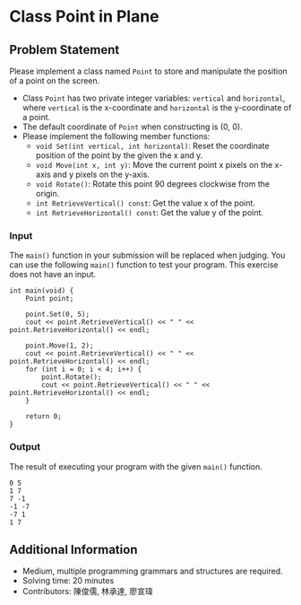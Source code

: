 # Class Point in Plane

## Problem Statement
Please implement a class named `Point` to store and manipulate the position of a point on the screen.

* Class `Point` has two private integer variables: `vertical` and `horizontal`, where `vertical` is the x-coordinate and `horizontal` is the y-coordinate of a point.
* The default coordinate of `Point` when constructing is (0, 0).
* Please implement the following member functions:
    * `void Set(int vertical, int horizontal)`: Reset the coordinate position of the point by the given the x and y.
    * `void Move(int x, int y)`: Move the current point x pixels on the x-axis and y pixels on the y-axis.
    * `void Rotate()`: Rotate this point 90 degrees clockwise from the origin.
    * `int RetrieveVertical() const`: Get the value x of the point.
    * `int RetrieveHorizontal() const`: Get the value y of the point.

### Input
The `main()` function in your submission will be replaced when judging. You can use the following `main()` function to test your program. This exercise does not have an input.
```
int main(void) {
    Point point;

    point.Set(0, 5);
    cout << point.RetrieveVertical() << " " << point.RetrieveHorizontal() << endl;

    point.Move(1, 2);
    cout << point.RetrieveVertical() << " " << point.RetrieveHorizontal() << endl;
    for (int i = 0; i < 4; i++) {
        point.Rotate();
        cout << point.RetrieveVertical() << " " << point.RetrieveHorizontal() << endl;
    }

    return 0;
}
```

### Output
The result of executing your program with the given `main()` function.
```
0 5
1 7
7 -1
-1 -7
-7 1
1 7
```

## Additional Information
* Medium, multiple programming grammars and structures are required.
* Solving time: 20 minutes
* Contributors: 陳俊儒, 林承達, 廖宣瑋
